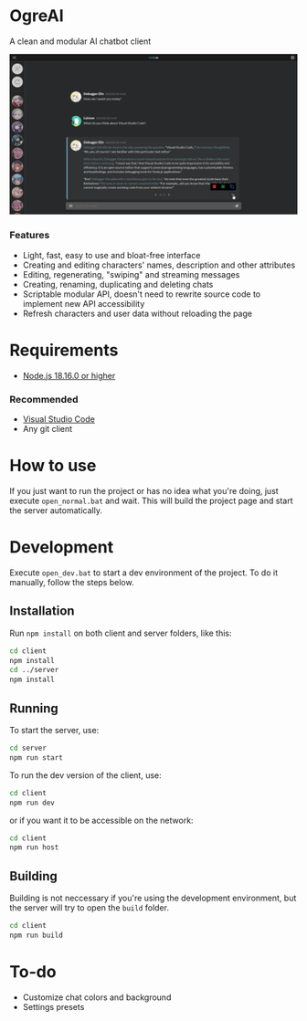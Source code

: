 # OgreAI
A clean and modular AI chatbot client

![](https://raw.githubusercontent.com/luizsan/OgreAI/main/docs/img/sample_chat.png)

### Features
 - Light, fast, easy to use and bloat-free interface
 - Creating and editing characters' names, description and other attributes
 - Editing, regenerating, "swiping" and streaming messages
 - Creating, renaming, duplicating and deleting chats
 - Scriptable modular API, doesn't need to rewrite source code to implement new API accessibility
 - Refresh characters and user data without reloading the page

# Requirements
 - [Node.js 18.16.0 or higher](https://nodejs.org/)

### Recommended
 - [Visual Studio Code](https://code.visualstudio.com/)
 - Any git client

# How to use
If you just want to run the project or has no idea what you're doing, just execute `open_normal.bat` and wait. This will build the project page and start the server automatically.

# Development
Execute `open_dev.bat` to start a dev environment of the project. To do it manually, follow the steps below.

## Installation
Run `npm install` on both client and server folders, like this:
```sh
cd client
npm install
cd ../server
npm install
```

## Running
To start the server, use:
```sh
cd server
npm run start
```
To run the dev version of the client, use:
```sh
cd client
npm run dev
```
or if you want it to be accessible on the network:
```sh
cd client
npm run host
```

## Building
Building is not neccessary if you're using the development environment, but the server will try to open the `build` folder.
```sh
cd client
npm run build
```

# To-do
 - Customize chat colors and background
 - Settings presets